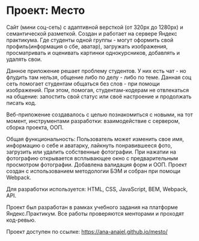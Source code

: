 # Проект: Место

Сайт (мини соц-сеть) с адаптивной версткой (от 320px до 1280px) и семантической разметкой. Создан и работает на сервере Яндекс практикума. Где студенты одной группы - могут оформить свой профиль(информация о сбе, аватар), загружать изображения, просматривать и оценивать картинки однокурсников, добавлять и удалять свои.

Данное приложение решает проблему студентов. У них есть чат - но флудить там нельзя, общение либо по делу - либо по теме. Данная соц сеть помогает студентам общаться без слов - при помощи изображений. При этом, помогая, студентам-кодерам не отвлекаться на общение: запостить свой статус или своё настроение и продолжать писать код.

Веб-приложение создавалось с целью познакомиться с новыми, на тот момент, инструментами разработки: взаимодействие с сервером, сборка проекта, ООП.

Общая функциональность: 
Пользователь может изменить свое имя, информацию о себе и аватарку, лайкнуть понравившееся фото, загрузить или удалить собственные фотографии. При нажатии на фотографию открывается всплывающее окно с предварительным просмотром фотографии. Добавлена валидация форм и ООП. Проект создан с использованием методологии БЭМ и собран при помощи Webpack. 

Для разработки используется: HTML, CSS, JavaScript, BEM, Webpack, API.

Проект был разработан в рамках учебного задания на платформе Яндекс.Практикум. Все работы проверяются менторами и проходят код-ревью.

Проект доступен по ссылке: https://ana-anajel.github.io/mesto/